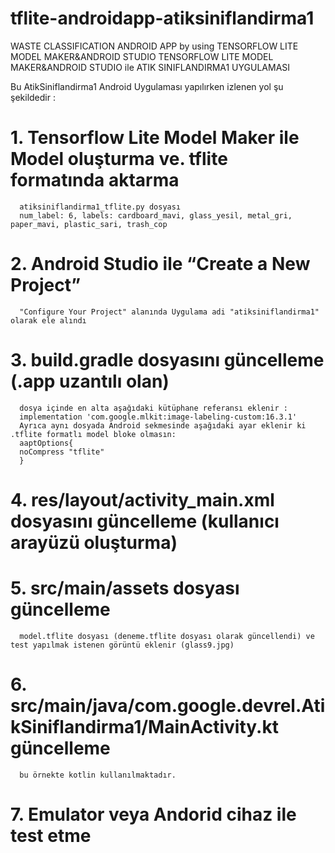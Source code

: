 # tflite-androidapp-atiksiniflandirma1
WASTE CLASSIFICATION ANDROID APP by using TENSORFLOW LITE MODEL MAKER&amp;ANDROID STUDIO
TENSORFLOW LITE MODEL MAKER&ANDROID STUDIO ile ATIK SINIFLANDIRMA1 UYGULAMASI

Bu AtikSiniflandirma1 Android Uygulaması yapılırken izlenen yol şu şekildedir :
# 1.  Tensorflow Lite Model Maker ile Model oluşturma ve. tflite formatında aktarma
      atiksiniflandirma1_tflite.py dosyası
      num_label: 6, labels: cardboard_mavi, glass_yesil, metal_gri, paper_mavi, plastic_sari, trash_cop
# 2.	Android Studio ile “Create a New Project” 
      "Configure Your Project" alanında Uygulama adi "atiksiniflandirma1" olarak ele alındı
# 3.	build.gradle dosyasını güncelleme (.app uzantılı olan)
      dosya içinde en alta aşağıdaki kütüphane referansı eklenir : 
      implementation 'com.google.mlkit:image-labeling-custom:16.3.1'
      Ayrıca aynı dosyada Android sekmesinde aşağıdaki ayar eklenir ki .tflite formatlı model bloke olmasın:
      aaptOptions{
      noCompress "tflite"
      }
# 4.	res/layout/activity_main.xml dosyasını güncelleme (kullanıcı arayüzü oluşturma)
# 5.	src/main/assets dosyası güncelleme
      model.tflite dosyası (deneme.tflite dosyası olarak güncellendi) ve test yapılmak istenen görüntü eklenir (glass9.jpg)
# 6.	src/main/java/com.google.devrel.AtikSiniflandirma1/MainActivity.kt güncelleme
      bu örnekte kotlin kullanılmaktadır.
# 7.	Emulator veya Andorid cihaz ile test etme
